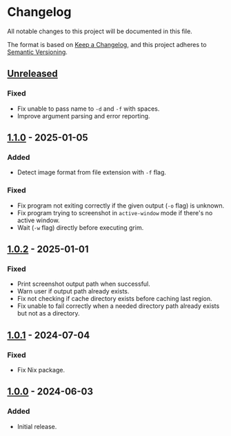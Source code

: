 # Changelog

All notable changes to this project will be documented in this file.

The format is based on [Keep a Changelog](https://keepachangelog.com/en/1.1.0/), and this project
adheres to [Semantic Versioning](https://semver.org/spec/v2.0.0.html).

## [Unreleased]

### Fixed

- Fix unable to pass name to `-d` and `-f` with spaces.
- Improve argument parsing and error reporting.

## [1.1.0] - 2025-01-05

### Added

- Detect image format from file extension with `-f` flag.

### Fixed

- Fix program not exiting correctly if the given output (`-o` flag) is unknown.
- Fix program trying to screenshot in `active-window` mode if there's no active window.
- Wait (`-w` flag) directly before executing grim.

## [1.0.2] - 2025-01-01

### Fixed

- Print screenshot output path when successful.
- Warn user if output path already exists.
- Fix not checking if cache directory exists before caching last region.
- Fix unable to fail correctly when a needed directory path already exists but not as a directory.

## [1.0.1] - 2024-07-04

### Fixed

- Fix Nix package.

## [1.0.0] - 2024-06-03

### Added

- Initial release.

[Unreleased]: https://github.com/spitulax/gripper/compare/v1.1.0...HEAD
[1.1.0]: https://github.com/spitulax/gripper/compare/v1.0.2...v1.1.0
[1.0.2]: https://github.com/spitulax/gripper/compare/v1.0.1...v1.0.2
[1.0.1]: https://github.com/spitulax/gripper/compare/v1.0.0...v1.0.1
[1.0.0]: https://github.com/spitulax/gripper/releases/tag/v1.0.0
